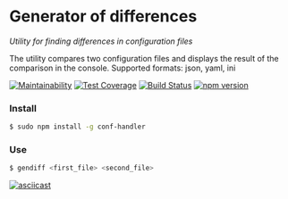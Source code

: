 # Generator of differences
*Utility for finding differences in configuration files*

The utility compares two configuration files and displays the result of the comparison in the console. Supported formats: json, yaml, ini

[![Maintainability](https://api.codeclimate.com/v1/badges/82011bb447b1a360e792/maintainability)](https://codeclimate.com/github/corsicanec82/project-lvl2-s475/maintainability)
[![Test Coverage](https://api.codeclimate.com/v1/badges/82011bb447b1a360e792/test_coverage)](https://codeclimate.com/github/corsicanec82/project-lvl2-s475/test_coverage)
[![Build Status](https://travis-ci.org/corsicanec82/project-lvl2-s475.svg?branch=master)](https://travis-ci.org/corsicanec82/project-lvl2-s475)
[![npm version](https://badge.fury.io/js/conf-handler.svg)](https://badge.fury.io/js/conf-handler)

### Install
```sh
$ sudo npm install -g conf-handler
```


### Use
```sh
$ gendiff <first_file> <second_file>
```

[![asciicast](https://asciinema.org/a/1xVG8UGzsBIKTVSodMWPFQd3J.svg)](https://asciinema.org/a/1xVG8UGzsBIKTVSodMWPFQd3J)
